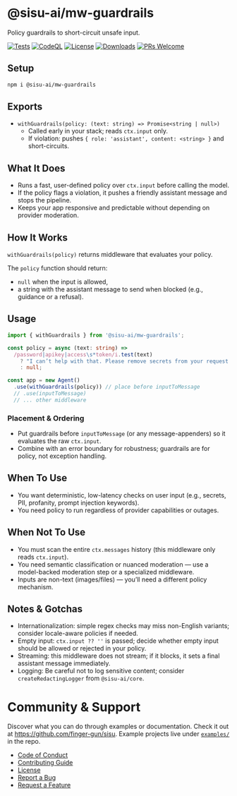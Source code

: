 # @sisu-ai/mw-guardrails

Policy guardrails to short-circuit unsafe input.

[![Tests](https://github.com/finger-gun/sisu/actions/workflows/tests.yml/badge.svg?branch=main)](https://github.com/finger-gun/sisu/actions/workflows/tests.yml)
[![CodeQL](https://github.com/finger-gun/sisu/actions/workflows/github-code-scanning/codeql/badge.svg)](https://github.com/finger-gun/sisu/actions/workflows/github-code-scanning/codeql)
[![License](https://img.shields.io/badge/license-Apache--2.0-blue)](https://github.com/finger-gun/sisu/blob/main/LICENSE)
[![Downloads](https://img.shields.io/npm/dm/%40sisu-ai%2Fmw-guardrails)](https://www.npmjs.com/package/@sisu-ai/mw-guardrails)
[![PRs Welcome](https://img.shields.io/badge/PRs-welcome-brightgreen.svg)](https://github.com/finger-gun/sisu/blob/main/CONTRIBUTING.md)

## Setup
```bash
npm i @sisu-ai/mw-guardrails
```

## Exports
- `withGuardrails(policy: (text: string) => Promise<string | null>)`
  - Called early in your stack; reads `ctx.input` only.
  - If violation: pushes `{ role: 'assistant', content: <string> }` and short-circuits.

## What It Does
- Runs a fast, user-defined policy over `ctx.input` before calling the model.
- If the policy flags a violation, it pushes a friendly assistant message and stops the pipeline.
- Keeps your app responsive and predictable without depending on provider moderation.

## How It Works
`withGuardrails(policy)` returns middleware that evaluates your policy.

The `policy` function should return:
- `null` when the input is allowed,
- a string with the assistant message to send when blocked (e.g., guidance or a refusal).

## Usage
```ts
import { withGuardrails } from '@sisu-ai/mw-guardrails';

const policy = async (text: string) =>
  /password|apikey|access\s*token/i.test(text)
    ? "I can’t help with that. Please remove secrets from your request."
    : null;

const app = new Agent()
  .use(withGuardrails(policy)) // place before inputToMessage
  // .use(inputToMessage)
  // ... other middleware
```

### Placement & Ordering
- Put guardrails before `inputToMessage` (or any message-appenders) so it evaluates the raw `ctx.input`.
- Combine with an error boundary for robustness; guardrails are for policy, not exception handling.

## When To Use
- You want deterministic, low-latency checks on user input (e.g., secrets, PII, profanity, prompt injection keywords).
- You need policy to run regardless of provider capabilities or outages.

## When Not To Use
- You must scan the entire `ctx.messages` history (this middleware only reads `ctx.input`).
- You need semantic classification or nuanced moderation — use a model-backed moderation step or a specialized middleware.
- Inputs are non-text (images/files) — you’ll need a different policy mechanism.

## Notes & Gotchas
- Internationalization: simple regex checks may miss non-English variants; consider locale-aware policies if needed.
- Empty input: `ctx.input ?? ''` is passed; decide whether empty input should be allowed or rejected in your policy.
- Streaming: this middleware does not stream; if it blocks, it sets a final assistant message immediately.
- Logging: Be careful not to log sensitive content; consider `createRedactingLogger` from `@sisu-ai/core`.

# Community & Support

Discover what you can do through examples or documentation. Check it out at https://github.com/finger-gun/sisu. Example projects live under [`examples/`](https://github.com/finger-gun/sisu/tree/main/examples) in the repo.

- [Code of Conduct](https://github.com/finger-gun/sisu/blob/main/CODE_OF_CONDUCT.md)
- [Contributing Guide](https://github.com/finger-gun/sisu/blob/main/CONTRIBUTING.md)
- [License](https://github.com/finger-gun/sisu/blob/main/LICENSE)
- [Report a Bug](https://github.com/finger-gun/sisu/issues/new?template=bug_report.md)
- [Request a Feature](https://github.com/finger-gun/sisu/issues/new?template=feature_request.md)
